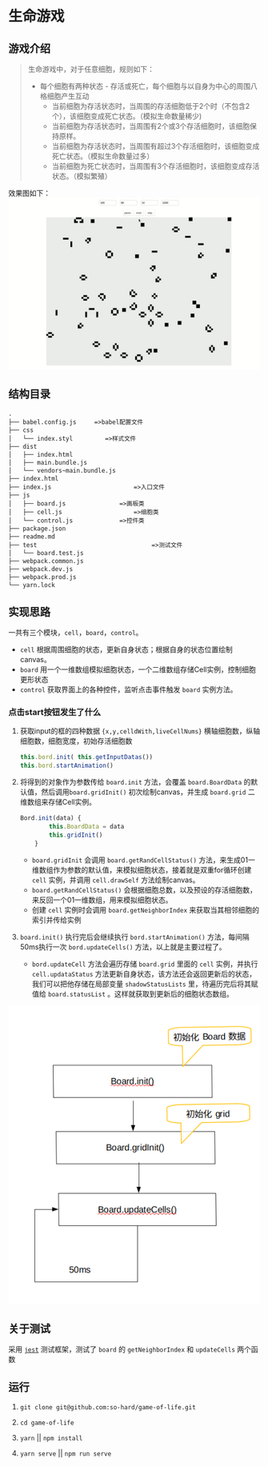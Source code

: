# 生命游戏

## 游戏介绍

>生命游戏中，对于任意细胞，规则如下：
>
>+ 每个细胞有两种状态 - 存活或死亡，每个细胞与以自身为中心的周围八格细胞产生互动
>   + 当前细胞为存活状态时，当周围的存活细胞低于2个时（不包含2个），该细胞变成死亡状态。（模拟生命数量稀少)
>   + 当前细胞为存活状态时，当周围有2个或3个存活细胞时，该细胞保持原样。
>   + 当前细胞为存活状态时，当周围有超过3个存活细胞时，该细胞变成死亡状态。（模拟生命数量过多）
>   + 当前细胞为死亡状态时，当周围有3个存活细胞时，该细胞变成存活状态。（模拟繁殖）

效果图如下： ![demo](./image/demo.gif "演示图片")

## 结构目录

```shell
.
├── babel.config.js     =>babel配置文件
├── css
│   └── index.styl         =>样式文件
├── dist
│   ├── index.html
│   ├── main.bundle.js
│   └── vendors~main.bundle.js
├── index.html
├── index.js                       =>入口文件
├── js
│   ├── board.js               =>画板类
│   ├── cell.js                    =>细胞类
│   └── control.js             =>控件类
├── package.json
├── readme.md
├── test                                =>测试文件
│   └── board.test.js
├── webpack.common.js
├── webpack.dev.js
├── webpack.prod.js
└── yarn.lock
```

## 实现思路

一共有三个模块，`cell`，`board`，`control`。

+ `cell` 根据周围细胞的状态，更新自身状态；根据自身的状态位置绘制canvas。
+ `board` 用一个一维数组模拟细胞状态，一个二维数组存储Cell实例，控制细胞更形状态
+ `control` 获取界面上的各种控件，监听点击事件触发 `board` 实例方法。

### 点击start按钮发生了什么

1. 获取input的框的四种数据 `{x,y,celldWith,liveCellNums}` 横轴细胞数，纵轴细胞数，细胞宽度，初始存活细胞数

    ```js
    this.bord.init( this.getInputDatas())
    this.bord.startAnimation()
    ```

2. 将得到的对象作为参数传给 `board.init` 方法，会覆盖 `board.BoardData` 的默认值，然后调用`board.gridInit()` 初次绘制canvas，并生成 `board.grid` 二维数组来存储Cell实例。

    ```js
    Bord.init(data) {
            this.BoardData = data
            this.gridInit()
        }
    ```

    + `board.gridInit` 会调用 `board.getRandCellStatus()` 方法，来生成01一维数组作为参数的默认值，来模拟细胞状态，接着就是双重for循环创建 `cell` 实例，并调用 `cell.drawSelf` 方法绘制canvas。
    + `board.getRandCellStatus()` 会根据细胞总数，以及预设的存活细胞数，来反回一个01一维数组，用来模拟细胞状态。
    + 创建 `cell` 实例时会调用 `board.getNeighborIndex` 来获取当其相邻细胞的索引并传给实例

3. `board.init()` 执行完后会继续执行 `bord.startAnimation()` 方法，每间隔50ms执行一次 `bord.updateCells()` 方法，以上就是主要过程了。

    + `bord.updateCell` 方法会遍历存储 `board.grid` 里面的 `cell` 实例，并执行 `cell.updataStatus` 方法更新自身状态，该方法还会返回更新后的状态，我们可以把他存储在局部变量 `shadowStatusLists` 里，待遍历完后将其赋值给 `board.statusList` 。这样就获取到更新后的细胞状态数组。

![flow chart](./image/flowChart.png "流程图")

## 关于测试

采用 [`jest`](https://jestjs.io/zh-Hans/) 测试框架，测试了 `board` 的 `getNeighborIndex` 和 `updateCells` 两个函数

## 运行

1. `git clone git@github.com:so-hard/game-of-life.git`

2. `cd game-of-life`

3. `yarn` || `npm install`

4. `yarn serve` || `npm run serve`
